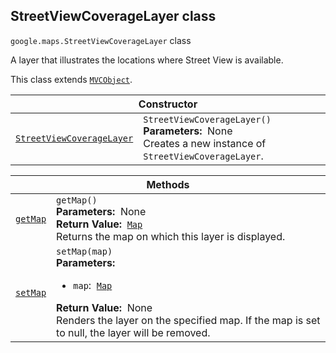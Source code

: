 
<devsite-heading text=" StreetViewCoverageLayer class" for="StreetViewCoverageLayer" level="h2" link="" toc="" back-to-top=""><h2 id="StreetViewCoverageLayer" is-upgraded="">StreetViewCoverageLayer class</h2></devsite-heading>
<p>
<code translate="no" dir="ltr"><span itemprop="path">google.maps</span>.<span itemprop="name">StreetViewCoverageLayer</span></code>
class
</p>
<p>A layer that illustrates the locations where Street View is available.</p>
<p>This class extends
<code translate="no" dir="ltr"><a href="MVCObject.md">MVCObject</a></code>.
</p>
<div class="devsite-table-wrapper"><table class="constructors responsive" summary="class StreetViewCoverageLayer - Constructor">
<thead>
<tr><th colspan="2" id="StreetViewCoverageLayer.constructor">Constructor</th>
</tr></thead>
<tbody>
<tr>
<td><code translate="no" dir="ltr"><a class="secret-link" href="#StreetViewCoverageLayer.constructor"><span>StreetViewCoverageLayer</span></a></code></td>
<td><div><code translate="no" dir="ltr">StreetViewCoverageLayer()</code></div>
<div class="desc"><strong>Parameters:</strong>&nbsp; None</div>
<div class="desc">Creates a new instance of <code translate="no" dir="ltr">StreetViewCoverageLayer</code>.</div></td>
</tr>
</tbody>
</table></div>
<div class="devsite-table-wrapper"><table class="methods responsive" summary="class StreetViewCoverageLayer - Methods">
<thead>
<tr><th colspan="2">Methods</th>
</tr></thead>
<tbody>
<tr id="StreetViewCoverageLayer.getMap">
<td itemprop="property"><code translate="no" dir="ltr"><a class="secret-link" href="#StreetViewCoverageLayer.getMap"><span>getMap</span></a></code></td>
<td><div><code translate="no" dir="ltr">getMap()</code></div>
<div class="desc"><strong>Parameters:</strong>&nbsp; None</div>
<div class="desc"><strong>Return Value:</strong>&nbsp; <code translate="no" dir="ltr"><a href="Map.md">Map</a></code></div>
<div class="desc">Returns the map on which this layer is displayed.</div></td>
</tr>
<tr id="StreetViewCoverageLayer.setMap">
<td itemprop="property"><code translate="no" dir="ltr"><a class="secret-link" href="#StreetViewCoverageLayer.setMap"><span>setMap</span></a></code></td>
<td><div><code translate="no" dir="ltr">setMap(map)</code></div>
<div class="desc"><strong>Parameters:</strong>&nbsp; <ul>
<li><code translate="no" dir="ltr">map</code>:&nbsp; <code translate="no" dir="ltr"><a href="Map.md">Map</a></code></li>
</ul></div>
<div class="desc"><strong>Return Value:</strong>&nbsp; None</div>
<div class="desc">Renders the layer on the specified map. If the map is set to null, the layer will be removed.</div></td>
</tr>
</tbody>
</table></div>
<script src="replace_links.js"></script>
